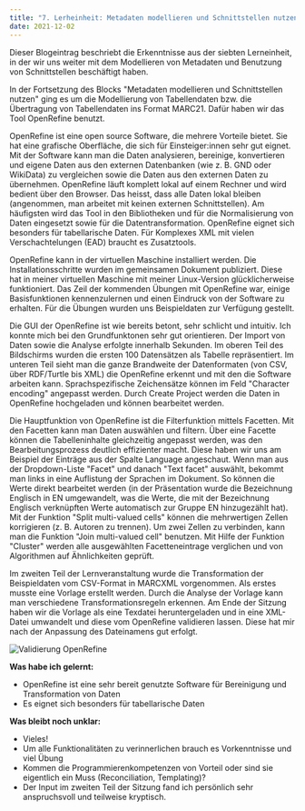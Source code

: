 ```yaml
---
title: "7. Lerheinheit: Metadaten modellieren und Schnittstellen nutzen 1/2"
date: 2021-12-02
---
```


Dieser Blogeintrag beschriebt die Erkenntnisse aus der siebten Lerneinheit, in der wir uns weiter mit dem Modellieren von Metadaten und Benutzung von Schnittstellen beschäftigt haben.

In der Fortsetzung des Blocks "Metadaten modellieren und Schnittstellen nutzen" ging es um die Modellierung von Tabellendaten bzw. die Übertragung von Tabellendaten ins Format MARC21. Dafür haben wir das Tool OpenRefine benutzt. 

OpenRefine ist eine open source Software, die mehrere Vorteile bietet. Sie hat eine grafische Oberfläche, die sich für Einsteiger:innen sehr gut eignet. Mit der Software kann man die Daten analysieren, bereinige, konvertieren und eigene Daten aus den externen Datenbanken (wie z. B. GND oder WikiData) zu vergleichen sowie die Daten aus den externen Daten zu übernehmen. OpenRefine läuft komplett lokal auf einem Rechner und wird bedient über den Browser. Das heisst, dass alle Daten lokal bleiben (angenommen, man arbeitet mit keinen externen Schnittstellen). Am häufigsten wird das Tool in den Bibliotheken und für die Normalisierung von Daten eingesetzt sowie für die Datentransformation. OpenRefine eignet sich besonders für tabellarische Daten. Für Komplexes XML mit vielen Verschachtelungen (EAD) braucht es Zusatztools. 

OpenRefine kann in der virtuellen Maschine installiert werden. Die Installationsschritte wurden im gemeinsamen Dokument publiziert. Diese hat in meiner virtuellen Maschine mit meiner Linux-Version glücklicherweise funktioniert. Das Zeil der kommenden Übungen mit OpenRefine war, einige Basisfunktionen kennenzulernen und einen Eindruck von der Software zu erhalten. Für die Übungen wurden uns Beispieldaten zur Verfügung gestellt.

Die GUI der OpenRefine ist wie bereits betont, sehr schlicht und intuitiv. Ich konnte mich bei den Grundfunktonen sehr gut orientieren. Der Import von Daten sowie die Analyse erfolgte innerhalb Sekunden. Im oberen Teil des Bildschirms wurden die ersten 100 Datensätzen als Tabelle repräsentiert. Im unteren Teil sieht man die ganze Brandweite der Datenformaten (von CSV, über RDF/Turtle bis XML) die OpenRefine erkennt und mit den die Software arbeiten kann. Sprachspezifische Zeichensätze können im Feld "Character encoding" angepasst werden. Durch Create Project werden die Daten in OpenRefine hochgeladen und können bearbeitet werden. 

Die Hauptfunktion von OpenRefine ist die Filterfunktion mittels Facetten. Mit den Facetten kann man Daten auswählen und filtern. Über eine Facette können die Tabelleninhalte gleichzeitig angepasst werden, was den Bearbeitungsprozess deutlich effizienter macht. Diese haben wir uns am Beispiel der Einträge aus der Spalte Language angeschaut. Wenn man aus der Dropdown-Liste "Facet" und danach "Text facet" auswählt, bekommt man links in eine Auflistung der Sprachen im Dokument. So können die Werte direkt bearbeitet werden (in der Präsentation wurde die Bezeichnung Englisch in EN umgewandelt, was die Werte, die mit der Bezeichnung Englisch verknüpften Werte automatisch zur Gruppe EN hinzugezählt hat).
Mit der Funktion "Split multi-valued cells" können die mehrwertigen Zellen korrigieren (z. B. Autoren zu trennen). Um zwei Zellen zu verbinden, kann man die Funktion "Join multi-valued cell" benutzen. Mit Hilfe der Funktion "Cluster" werden alle ausgewählten Facetteneintrage verglichen und von Algorithmen auf Ähnlichkeiten geprüft. 

Im zweiten Teil der Lernveranstaltung wurde die Transformation der Beispieldaten vom CSV-Format in MARCXML vorgenommen. Als erstes musste eine Vorlage erstellt werden. Durch die Analyse der Vorlage kann man verschiedene Transformationsregeln erkennen. Am Ende der Sitzung haben wir die Vorlage als eine Texdatei heruntergeladen und in eine XML-Datei umwandelt und diese vom OpenRefine validieren lassen. Diese hat mir nach der Anpassung des Dateinamens gut erfolgt. 

![Validierung OpenRefine](https://user-images.githubusercontent.com/90787729/151678965-c8a9367c-dec7-4844-a324-9a0072bb6079.JPG)






**Was habe ich gelernt:**
-	OpenRefine ist eine sehr bereit genutzte Software für Bereinigung und Transformation von Daten 
-	Es eignet sich besonders für tabellarische Daten 

**Was bleibt noch unklar:** 
-	Vieles! 
-	Um alle Funktionalitäten zu verinnerlichen brauch es Vorkenntnisse und viel Übung 
-	Kommen die Programmierenkompetenzen von Vorteil oder sind sie eigentlich ein Muss (Reconciliation, Templating)? 
-	Der Input im zweiten Teil der Sitzung fand ich persönlich sehr anspruchsvoll und teilweise kryptisch. 

